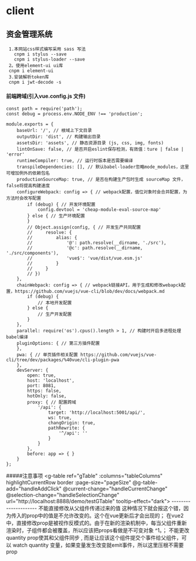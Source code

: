 # client

## 资金管理系统
     1.本网站css样式编写采用 sass 写法
       cnpm i stylus --save
       cnpm i stylus-loader --save
     2。使用element-ui ui库
     cnpm i element-ui
     3.安装解析token库
     cnpm i jwt-decode -s
#### 前端跨域(引入vue.config.js 文件)
    const path = require('path');
    const debug = process.env.NODE_ENV !== 'production';
    
    module.exports = {
        baseUrl: '/', // 根域上下文目录
        outputDir: 'dist', // 构建输出目录
        assetsDir: 'assets', // 静态资源目录 (js, css, img, fonts)
        lintOnSave: false, // 是否开启eslint保存检测，有效值：ture | false | 'error'
        runtimeCompiler: true, // 运行时版本是否需要编译
        transpileDependencies: [], // 默认babel-loader忽略mode_modules，这里可增加例外的依赖包名
        productionSourceMap: true, // 是否在构建生产包时生成 sourceMap 文件，false将提高构建速度
        configureWebpack: config => { // webpack配置，值位对象时会合并配置，为方法时会改写配置
            if (debug) { // 开发环境配置
                config.devtool = 'cheap-module-eval-source-map'
            } else { // 生产环境配置
            }
            // Object.assign(config, { // 开发生产共同配置
            //     resolve: {
            //         alias: {
            //             '@': path.resolve(__dirname, './src'),
            //             '@c': path.resolve(__dirname, './src/components'),
            //             'vue$': 'vue/dist/vue.esm.js'
            //         }
            //     }
            // })
        },
        chainWebpack: config => { // webpack链接API，用于生成和修改webapck配置，https://github.com/vuejs/vue-cli/blob/dev/docs/webpack.md
            if (debug) {
                // 本地开发配置
            } else {
                // 生产开发配置
            }
        },
        parallel: require('os').cpus().length > 1, // 构建时开启多进程处理babel编译
        pluginOptions: { // 第三方插件配置
        },
        pwa: { // 单页插件相关配置 https://github.com/vuejs/vue-cli/tree/dev/packages/%40vue/cli-plugin-pwa
        },
        devServer: {
            open: true,
            host: 'localhost',
            port: 8081,
            https: false,
            hotOnly: false,
            proxy: { // 配置跨域
                '/api': {
                    target: 'http://localhost:5001/api/',
                    ws: true,
                    changOrigin: true,
                    pathRewrite: {
                        '^/api': ''
                    }
                }
            },
            before: app => { }
        }
    };
#####注意事项
    <g-table ref="gTable" :columns="tableColumns"
             highlightCurrentRow
             border
             :page-size="pageSize"
             @g-table-add="handleAddClick"
             @current-change="handleCurrentChange"
             @selection-change="handleSelectionChange"
             url="http://localhost:8888/demo/testGTable"
             tooltip-effect="dark"></g-table>
    --------------------- 
    不能直接修改从父组件传递过来的值
    这种情况下就会报这个错，因为传入的prop中的值是不允许改变的。这个在vue更新后才会出现的；
    在vue2中，直接修改prop是被视作反模式的。由于在新的渲染机制中，每当父组件重新渲染时，子组件都会被覆盖，所以应该把props看做是不可变对象 ^1。；
    不能更改 quantity prop使其和父组件同步 , 而是让应该这个组件提交个事件给父组件，可以 watch quantity 变量，如果变量发生改变就emit事件，所以这里压根不需要 prop

